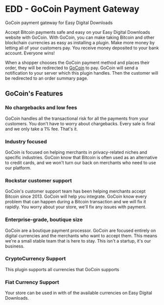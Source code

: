 # EDD - GoCoin Payment Gateway
GoCoin payment gateway for Easy Digital Downloads

Accept Bitcoin payments safe and easy on your Easy Digital Downloads website with GoCoin. With GoCoin, you can make taking Bitcoin and other blockchain currencies as easy as installing a plugin. Make more money by letting all of your customers pay. You receive money deposited to your bank account. Everyone wins!

When a shopper chooses the GoCoin payment method and places their order, they will be redirected to [GoCoin](https://gateway.gocoin.com) to pay. GoCoin will send a notification to your server which this plugin handles. Then the customer will be redirected to an order summary page.

## GoCoin's Features

### No chargebacks and low fees
GoCoin handles all the transactional risk for all the payments from your customers. You don't have to worry about chargebacks. Every sale is final and we only take a 1% fee. That's it.

### Industry focused
GoCoin is focused on helping merchants in privacy-related niches and specific industries. GoCoin know that Bitcoin is often used as an alternative to credit cards, and we won't turn our back on merchants who need to use our platform.

### Rockstar customer support
GoCoin's customer support team has been helping merchants accept Bitcoin since 2013. GoCoin will help you integrate. GoCoin know every problem that can happen during a Bitcoin transaction and we will fix it rapidly. You worry about your store, we'll fix any issues with payment.

### Enterprise-grade, boutique size
GoCoin are a boutique payment processor. GoCoin are focused entirely on digital currencies and the merchants who want to accept them. This means we're a small stable team that is here to stay. This isn't a startup, it's our business.

### CryptoCurrency Support
This plugin supports all currencies that GoCoin supports

### Fiat Currency Support
Your store can be used in with of the available currencies on Easy Digital Downloads.

